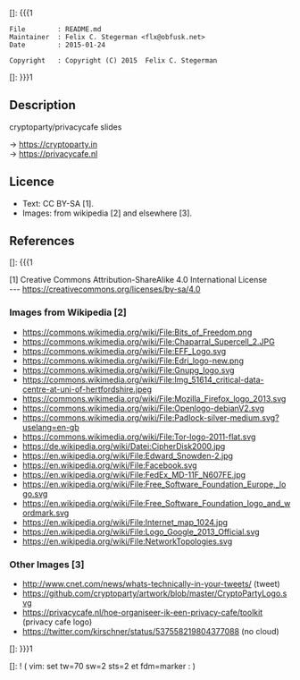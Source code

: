 []: {{{1

    File        : README.md
    Maintainer  : Felix C. Stegerman <flx@obfusk.net>
    Date        : 2015-01-24

    Copyright   : Copyright (C) 2015  Felix C. Stegerman

[]: }}}1

## Description

  cryptoparty/privacycafe slides

  &rarr; https://cryptoparty.in
  <br/>
  &rarr; https://privacycafe.nl

## Licence

  * Text: CC BY-SA [1].
  * Images: from wikipedia [2] and elsewhere [3].

## References
[]: {{{1

  [1] Creative Commons Attribution-ShareAlike 4.0 International License
  <br/>
  --- https://creativecommons.org/licenses/by-sa/4.0

### Images from Wikipedia [2]

  * https://commons.wikimedia.org/wiki/File:Bits_of_Freedom.png
  * https://commons.wikimedia.org/wiki/File:Chaparral_Supercell_2.JPG
  * https://commons.wikimedia.org/wiki/File:EFF_Logo.svg
  * https://commons.wikimedia.org/wiki/File:Edri_logo-new.png
  * https://commons.wikimedia.org/wiki/File:Gnupg_logo.svg
  * https://commons.wikimedia.org/wiki/File:Img_51614_critical-data-centre-at-uni-of-hertfordshire.jpeg
  * https://commons.wikimedia.org/wiki/File:Mozilla_Firefox_logo_2013.svg
  * https://commons.wikimedia.org/wiki/File:Openlogo-debianV2.svg
  * https://commons.wikimedia.org/wiki/File:Padlock-silver-medium.svg?uselang=en-gb
  * https://commons.wikimedia.org/wiki/File:Tor-logo-2011-flat.svg
  * https://de.wikipedia.org/wiki/Datei:CipherDisk2000.jpg
  * https://en.wikipedia.org/wiki/File:Edward_Snowden-2.jpg
  * https://en.wikipedia.org/wiki/File:Facebook.svg
  * https://en.wikipedia.org/wiki/File:FedEx_MD-11F_N607FE.jpg
  * https://en.wikipedia.org/wiki/File:Free_Software_Foundation_Europe,_logo.svg
  * https://en.wikipedia.org/wiki/File:Free_Software_Foundation_logo_and_wordmark.svg
  * https://en.wikipedia.org/wiki/File:Internet_map_1024.jpg
  * https://en.wikipedia.org/wiki/File:Logo_Google_2013_Official.svg
  * https://en.wikipedia.org/wiki/File:NetworkTopologies.svg

### Other Images [3]

  * http://www.cnet.com/news/whats-technically-in-your-tweets/ (tweet)
  * https://github.com/cryptoparty/artwork/blob/master/CryptoPartyLogo.svg
  * https://privacycafe.nl/hoe-organiseer-ik-een-privacy-cafe/toolkit (privacy cafe logo)
  * https://twitter.com/kirschner/status/537558219804377088 (no cloud)

[]: }}}1

[]: ! ( vim: set tw=70 sw=2 sts=2 et fdm=marker : )
